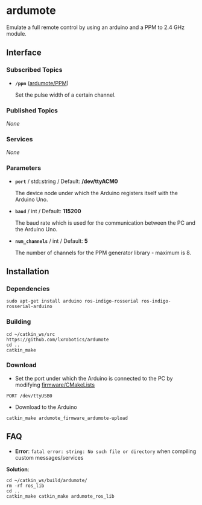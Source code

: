 # ardumote
Emulate a full remote control by using an arduino and a PPM to 2.4 GHz module.

## Interface

### Subscribed Topics
* **`/ppm`** ([ardumote/PPM])

  Set the pulse width of a certain channel.
  
### Published Topics
*None*

### Services
*None*

### Parameters
* **`port`** / std::string / Default: **/dev/ttyACM0**

  The device node under which the Arduino registers itself with the Arduino Uno.

* **`baud`** / int / Default: **115200**

  The baud rate which is used for the communication between the PC and the Arduino Uno.

* **`num_channels`** / int / Default: **5**

  The number of channels for the PPM generator library - maximum is 8.

## Installation

### Dependencies
```
sudo apt-get install arduino ros-indigo-rosserial ros-indigo-rosserial-arduino
```

### Building
```
cd ~/catkin_ws/src
https://github.com/lxrobotics/ardumote
cd ..
catkin_make
```

### Download
* Set the port under which the Arduino is connected to the PC by modifying [firmware/CMakeLists]
```
PORT /dev/ttyUSB0
```
* Download to the Arduino
```
catkin_make ardumote_firmware_ardumote-upload
```

## FAQ

* **Error**: `fatal error: string: No such file or directory` when compiling custom messages/services

**Solution**:
```
cd ~/catkin_ws/build/ardumote/
rm -rf ros_lib
cd ..
catkin_make catkin_make ardumote_ros_lib
```

[ardumote/PPM]: https://github.com/lxrobotics/ardumote/blob/master/msg/PPM.msg
[firmware/CMakeLists]: https://github.com/lxrobotics/ardumote/blob/master/firmware/CMakeLists.txt
